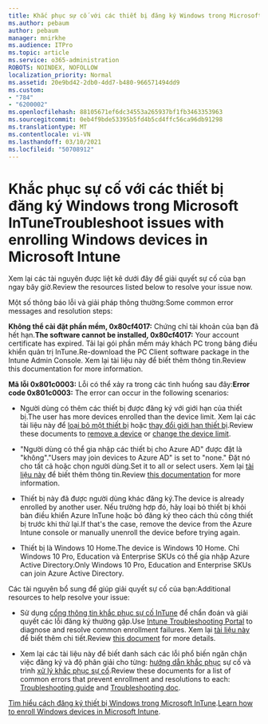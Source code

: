 ```yaml
---
title: Khắc phục sự cố với các thiết bị đăng ký Windows trong Microsoft InTune
ms.author: pebaum
author: pebaum
manager: mnirkhe
ms.audience: ITPro
ms.topic: article
ms.service: o365-administration
ROBOTS: NOINDEX, NOFOLLOW
localization_priority: Normal
ms.assetid: 20e9bd42-2db0-4dd7-b480-966571494dd9
ms.custom:
- "784"
- "6200002"
ms.openlocfilehash: 88105671ef6dc34553a265937bf1fb3463353963
ms.sourcegitcommit: 0eb4f9bde53395b5fd4b5cd4ffc56ca96db91298
ms.translationtype: MT
ms.contentlocale: vi-VN
ms.lasthandoff: 03/10/2021
ms.locfileid: "50708912"
---
```

# <a name="troubleshoot-issues-with-enrolling-windows-devices-in-microsoft-intune"></a><span data-ttu-id="c0a12-102">Khắc phục sự cố với các thiết bị đăng ký Windows trong Microsoft InTune</span><span class="sxs-lookup"><span data-stu-id="c0a12-102">Troubleshoot issues with enrolling Windows devices in Microsoft Intune</span></span>

<span data-ttu-id="c0a12-103">Xem lại các tài nguyên được liệt kê dưới đây để giải quyết sự cố của bạn ngay bây giờ.</span><span class="sxs-lookup"><span data-stu-id="c0a12-103">Review the resources listed below to resolve your issue now.</span></span>
  
<span data-ttu-id="c0a12-104">Một số thông báo lỗi và giải pháp thông thường:</span><span class="sxs-lookup"><span data-stu-id="c0a12-104">Some common error messages and resolution steps:</span></span>
  
 <span data-ttu-id="c0a12-105">**Không thể cài đặt phần mềm, 0x80cf4017:** Chứng chỉ tài khoản của bạn đã hết hạn.</span><span class="sxs-lookup"><span data-stu-id="c0a12-105">**The software cannot be installed, 0x80cf4017:** Your account certificate has expired.</span></span> <span data-ttu-id="c0a12-106">Tải lại gói phần mềm máy khách PC trong bảng điều khiển quản trị InTune.</span><span class="sxs-lookup"><span data-stu-id="c0a12-106">Re-download the PC Client software package in the Intune Admin Console.</span></span> <span data-ttu-id="c0a12-107">Xem lại tài liệu này để biết thêm thông tin.</span><span class="sxs-lookup"><span data-stu-id="c0a12-107">Review this documentation for more information.</span></span>
  
 <span data-ttu-id="c0a12-108">**Mã lỗi 0x801c0003:** Lỗi có thể xảy ra trong các tình huống sau đây:</span><span class="sxs-lookup"><span data-stu-id="c0a12-108">**Error code 0x801c0003:** The error can occur in the following scenarios:</span></span>
  
-  <span data-ttu-id="c0a12-109">Người dùng có thêm các thiết bị được đăng ký với giới hạn của thiết bị.</span><span class="sxs-lookup"><span data-stu-id="c0a12-109">The user has more devices enrolled than the device limit.</span></span> <span data-ttu-id="c0a12-110">Xem lại các tài liệu này để [loại bỏ một thiết bị](https://docs.microsoft.com/intune/devices-wipe) hoặc [thay đổi giới hạn thiết bị](https://docs.microsoft.com/intune/enrollment-restrictions-set#set-device-limit-restrictions).</span><span class="sxs-lookup"><span data-stu-id="c0a12-110">Review these documents to [remove a device](https://docs.microsoft.com/intune/devices-wipe) or [change the device limit](https://docs.microsoft.com/intune/enrollment-restrictions-set#set-device-limit-restrictions).</span></span>

-  <span data-ttu-id="c0a12-111">"Người dùng có thể gia nhập các thiết bị cho Azure AD" được đặt là "không".</span><span class="sxs-lookup"><span data-stu-id="c0a12-111">"Users may join devices to Azure AD" is set to "none."</span></span> <span data-ttu-id="c0a12-112">Đặt nó cho tất cả hoặc chọn người dùng.</span><span class="sxs-lookup"><span data-stu-id="c0a12-112">Set it to all or select users.</span></span> <span data-ttu-id="c0a12-113">Xem lại [tài liệu này](https://docs.microsoft.com/azure/active-directory/device-management-azure-portal#configure-device-settings) để biết thêm thông tin.</span><span class="sxs-lookup"><span data-stu-id="c0a12-113">Review [this documentation](https://docs.microsoft.com/azure/active-directory/device-management-azure-portal#configure-device-settings) for more information.</span></span>

-  <span data-ttu-id="c0a12-114">Thiết bị này đã được người dùng khác đăng ký.</span><span class="sxs-lookup"><span data-stu-id="c0a12-114">The device is already enrolled by another user.</span></span> <span data-ttu-id="c0a12-115">Nếu trường hợp đó, hãy loại bỏ thiết bị khỏi bàn điều khiển Azure InTune hoặc bỏ đăng ký theo cách thủ công thiết bị trước khi thử lại.</span><span class="sxs-lookup"><span data-stu-id="c0a12-115">If that's the case, remove the device from the Azure Intune console or manually unenroll the device before trying again.</span></span>

-  <span data-ttu-id="c0a12-116">Thiết bị là Windows 10 Home.</span><span class="sxs-lookup"><span data-stu-id="c0a12-116">The device is Windows 10 Home.</span></span> <span data-ttu-id="c0a12-117">Chỉ Windows 10 Pro, Education và Enterprise SKUs có thể gia nhập Azure Active Directory.</span><span class="sxs-lookup"><span data-stu-id="c0a12-117">Only Windows 10 Pro, Education and Enterprise SKUs can join Azure Active Directory.</span></span>

<span data-ttu-id="c0a12-118">Các tài nguyên bổ sung để giúp giải quyết sự cố của bạn:</span><span class="sxs-lookup"><span data-stu-id="c0a12-118">Additional resources to help resolve your issue:</span></span>
  
-  <span data-ttu-id="c0a12-119">Sử dụng [cổng thông tin khắc phục sự cố InTune](https://devicemanagement.microsoft.com/#blade/Microsoft_Intune_DeviceSettings/TroubleshootBlade) để chẩn đoán và giải quyết các lỗi đăng ký thường gặp.</span><span class="sxs-lookup"><span data-stu-id="c0a12-119">Use [Intune Troubleshooting Portal](https://devicemanagement.microsoft.com/#blade/Microsoft_Intune_DeviceSettings/TroubleshootBlade) to diagnose and resolve common enrollment failures.</span></span> <span data-ttu-id="c0a12-120">Xem lại [tài liệu này](https://docs.microsoft.com/intune/help-desk-operators) để biết thêm chi tiết.</span><span class="sxs-lookup"><span data-stu-id="c0a12-120">Review [this document](https://docs.microsoft.com/intune/help-desk-operators) for more details.</span></span>

-  <span data-ttu-id="c0a12-121">Xem lại các tài liệu này để biết danh sách các lỗi phổ biến ngăn chặn việc đăng ký và độ phân giải cho từng: [hướng dẫn khắc phục](https://support.microsoft.com/help/4089533/troubleshooting-windows-device-enrollment-problems-in-microsoft-intune) sự cố và trình [xử lý khắc phục sự cố](https://docs.microsoft.com/troubleshoot/mem/intune/troubleshoot-device-enrollment-in-intune).</span><span class="sxs-lookup"><span data-stu-id="c0a12-121">Review these documents for a list of common errors that prevent enrollment and resolutions to each: [Troubleshooting guide](https://support.microsoft.com/help/4089533/troubleshooting-windows-device-enrollment-problems-in-microsoft-intune) and [Troubleshooting doc](https://docs.microsoft.com/troubleshoot/mem/intune/troubleshoot-device-enrollment-in-intune).</span></span>

<span data-ttu-id="c0a12-122">[Tìm hiểu cách đăng ký thiết bị Windows trong Microsoft InTune](https://docs.microsoft.com/intune/windows-enroll).</span><span class="sxs-lookup"><span data-stu-id="c0a12-122">[Learn how to enroll Windows devices in Microsoft Intune](https://docs.microsoft.com/intune/windows-enroll).</span></span>
